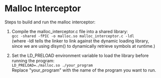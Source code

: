 # Malloc Interceptor

Steps to build and run the malloc interceptor:
1. Compile the malloc_interceptor.c file into a shared library:  
  `gcc -shared -fPIC -o malloc.so malloc_interceptor.c -ldl`  
  (where -ldl tells the linker to link against the dynamic loading library,
   since we are using dlsym() to dynamically retrieve symbols at runtime.)

2. Set the LD_PRELOAD environment variable to load the library before running the program:  
  `LD_PRELOAD=./malloc.so ./your_program`  
  Replace "your_program" with the name of the program you want to run.
